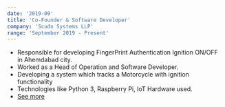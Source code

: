 ```yaml
---
date: '2019-09'
title: 'Co-Founder & Software Developer'
company: 'Scudo Systems LLP'
range: 'September 2019 - Present'
---
```


- Responsible for developing FingerPrint Authentication Ignition ON/OFF in Ahemdabad city.
- Worked as a Head of Operation and Software Developer.
- Developing a system which tracks a Motorcycle with ignition functionality
- Technologies like Python 3, Raspberry Pi, IoT Hardware used.
- [See more](https://drive.google.com/file/d/1g5gQBAG3qZe0wK-O0_irvtnWkQDWa22f/view?usp=sharing)

